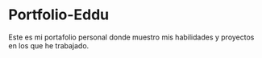 # Portfolio-Eddu
Este es mi portafolio personal donde muestro mis habilidades y proyectos en los que he trabajado. 
